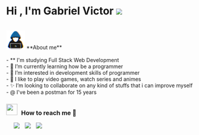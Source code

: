 <h1 align="left"><b>Hi , I'm Gabriel Victor </b><img src="https://media.giphy.com/media/hvRJCLFzcasrR4ia7z/giphy.gif" width="35"></h1>
<br>
<picture><img src = "https://github.com/0xAbdulKhalid/0xAbdulKhalid/raw/main/assets/mdImages/about_me.gif" width = 50px></picture> **About me** <br><br>
- **  I'm studying Full Stack Web Development <br>
- 🌱 I’m currently learning how be a programmer <br>
- 👀 I’m interested in development skills of programmer <br>
- 💞️ I like to play video games, watch series and animes <br>
- ✨ I’m looking to collaborate on any kind of stuffs that i can improve myself <br>
-  @  I've been a postman for 15 years <br>
<h3 align="left" > <img src="https://media.giphy.com/media/iY8CRBdQXODJSCERIr/giphy.gif" width="30" height="30" style="margin-right: 10px;">How to reach me 🤝 </h3>

<p align="left">

 <div align="left"  class="icons-social" style="margin-left: 10px;">
        <a target="_blank" style="margin-left: 10px;" href="https://www.linkedin.com/in/gabriel-victor-silva-6ab8b413a/">
			<img src="https://img.icons8.com/doodle/40/000000/linkedin--v2.png"></a>
      <a style="margin-left: 10px;" href="https://www.instagram.com/gabriel86victor/">
			<img src="https://img.icons8.com/doodle/40/000000/instagram-new--v2.png"></a>
		<a style="margin-left: 10px;" href="https://twitter.com/Gabriel69285586">
			<img src="https://img.icons8.com/doodle/1x/twitter-squared--v2.png" ></a>
		</div>

</p>
<!---
GGrowDever/GGrowDever is a ✨ special ✨ repository because its `README.md` (this file) appears on your GitHub profile.
You can click the Preview link to take a look at your changes.
--->
